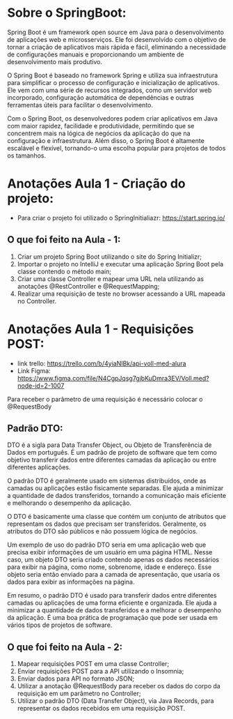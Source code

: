 # Sobre o SpringBoot:

Spring Boot é um framework open source em Java para o desenvolvimento de aplicações web e microsserviços. Ele foi desenvolvido com o objetivo de tornar a criação de aplicativos mais rápida e fácil, eliminando a necessidade de configurações manuais e proporcionando um ambiente de desenvolvimento mais produtivo.

O Spring Boot é baseado no framework Spring e utiliza sua infraestrutura para simplificar o processo de configuração e inicialização de aplicativos. Ele vem com uma série de recursos integrados, como um servidor web incorporado, configuração automática de dependências e outras ferramentas úteis para facilitar o desenvolvimento.

Com o Spring Boot, os desenvolvedores podem criar aplicativos em Java com maior rapidez, facilidade e produtividade, permitindo que se concentrem mais na lógica de negócios da aplicação do que na configuração e infraestrutura. Além disso, o Spring Boot é altamente escalável e flexível, tornando-o uma escolha popular para projetos de todos os tamanhos.

# Anotações Aula 1 - Criação do projeto:

- Para criar o projeto foi utilizado o SpringInitialiazr: https://start.spring.io/

## O que foi feito na Aula - 1:

1. Criar um projeto Spring Boot utilizando o site do Spring Initializr;
2. Importar o projeto no IntelliJ e executar uma aplicação Spring Boot pela classe contendo o método main;
3. Criar uma classe Controller e mapear uma URL nela utilizando as anotações @RestController e @RequestMapping;
4. Realizar uma requisição de teste no browser acessando a URL mapeada no Controller.

# Anotações Aula 1 - Requisições POST:

- link trello: https://trello.com/b/4yiaNIBk/api-voll-med-alura
- Link Figma: https://www.figma.com/file/N4CgpJqsg7gjbKuDmra3EV/Voll.med?node-id=2-1007

Para receber o parâmetro de uma requisição é necessário colocar o @RequestBody

## Padrão DTO:

DTO é a sigla para Data Transfer Object, ou Objeto de Transferência de Dados em português. É um padrão de projeto de software que tem como objetivo transferir dados entre diferentes camadas da aplicação ou entre diferentes aplicações.

O padrão DTO é geralmente usado em sistemas distribuídos, onde as camadas ou aplicações estão fisicamente separadas. Ele ajuda a minimizar a quantidade de dados transferidos, tornando a comunicação mais eficiente e melhorando o desempenho da aplicação.

O DTO é basicamente uma classe que contém um conjunto de atributos que representam os dados que precisam ser transferidos. Geralmente, os atributos do DTO são públicos e não possuem lógica de negócios.

Um exemplo de uso do padrão DTO seria em uma aplicação web que precisa exibir informações de um usuário em uma página HTML. Nesse caso, um objeto DTO seria criado contendo apenas os dados necessários para exibir na página, como nome, sobrenome, idade e endereço. Esse objeto seria então enviado para a camada de apresentação, que usaria os dados para exibir as informações na página.

Em resumo, o padrão DTO é usado para transferir dados entre diferentes camadas ou aplicações de uma forma eficiente e organizada. Ele ajuda a minimizar a quantidade de dados transferidos e a melhorar o desempenho da aplicação. É uma boa prática de programação que pode ser usada em vários tipos de projetos de software.

## O que foi feito na Aula - 2:

1. Mapear requisições POST em uma classe Controller;
2. Enviar requisições POST para a API utilizando o Insomnia;
3. Enviar dados para API no formato JSON;
4. Utilizar a anotação @RequestBody para receber os dados do corpo da requisição em um parâmetro no Controller;
5. Utilizar o padrão DTO (Data Transfer Object), via Java Records, para representar os dados recebidos em uma requisição POST.

